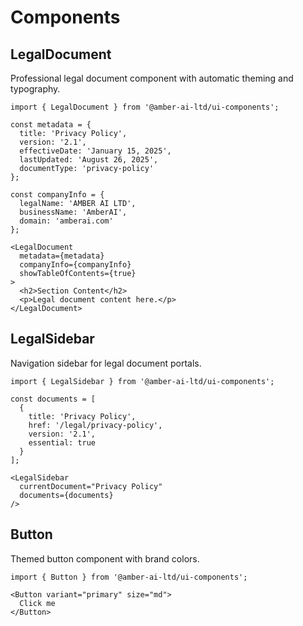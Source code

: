# Components

## LegalDocument

Professional legal document component with automatic theming and typography.

```tsx
import { LegalDocument } from '@amber-ai-ltd/ui-components';

const metadata = {
  title: 'Privacy Policy',
  version: '2.1',
  effectiveDate: 'January 15, 2025',
  lastUpdated: 'August 26, 2025',
  documentType: 'privacy-policy'
};

const companyInfo = {
  legalName: 'AMBER AI LTD',
  businessName: 'AmberAI',
  domain: 'amberai.com'
};

<LegalDocument 
  metadata={metadata}
  companyInfo={companyInfo}
  showTableOfContents={true}
>
  <h2>Section Content</h2>
  <p>Legal document content here.</p>
</LegalDocument>
```

## LegalSidebar

Navigation sidebar for legal document portals.

```tsx
import { LegalSidebar } from '@amber-ai-ltd/ui-components';

const documents = [
  {
    title: 'Privacy Policy',
    href: '/legal/privacy-policy',
    version: '2.1',
    essential: true
  }
];

<LegalSidebar 
  currentDocument="Privacy Policy"
  documents={documents}
/>
```

## Button

Themed button component with brand colors.

```tsx
import { Button } from '@amber-ai-ltd/ui-components';

<Button variant="primary" size="md">
  Click me
</Button>
```
